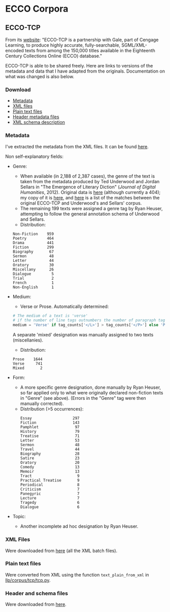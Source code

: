 # ECCO Corpora

## ECCO-TCP

From its [website](https://www.textcreationpartnership.org/tcp-ecco/): "ECCO-TCP is a partnership with Gale, part of Cengage Learning, to produce highly accurate, fully-searchable, SGML/XML-encoded texts from among the 150,000 titles available in the Eighteenth Century Collections Online (ECCO) database."

ECCO-TCP is able to be shared freely. Here are links to versions of the metadata and data that I have adapted from the originals. Documentation on what was changed is also below.

### Download

* [Metadata](https://www.dropbox.com/s/9ex8rkfsbysc1oi/corpus-metadata.ECCO-TCP.xlsx?dl=0)
* [XML files](https://www.dropbox.com/s/yr6dz7clk4w5y2s/xml_eccotcp.zip?dl=0)
* [Plain text files](https://www.dropbox.com/s/8hjpbmtti5t02z8/txt_eccotcp.zip?dl=0)
* [Header metadata files](https://www.dropbox.com/s/8ej3a17puk941zh/headers_eccotcp.zip?dl=0)
* [XML schema description](https://www.dropbox.com/s/rwsvoee35pf61yw/schemas_eccotcp.zip?dl=0)

### Metadata

I've extracted the metadata from the XML files. It can be found [here]().

Non self-explanatory fields:
* Genre:
	* When available (in 2,188 of 2,387 cases), the genre of the text is taken from the metadata produced by Ted Underwood and Jordan Sellars in "The Emergence of Literary Diction" (*Journal of Digital Humanities*, 2012). Original data is [here]() (although currently a 404); my copy of it is [here](https://www.dropbox.com/s/ct1kf9p9sxjprqy/corpus-metadata.TedJDH.xls?dl=0), and [here](https://www.dropbox.com/s/a6k21lgew1pztby/matches.TedJDH--ECCO-TCP.xls?dl=0) is a list of the matches between the original ECCO-TCP and Underwood's and Sellars' corpus.
	* The remaining 199 texts were assigned a genre tag by Ryan Heuser, attempting to follow the general annotation schema of Underwood and Sellars.
	* Distribution:
	```
	Non-Fiction    959
	Poetry         464
	Drama          441
	Fiction        299
	Biography       67
	Sermon          48
	Letter          44
	Oratory         30
	Miscellany      26
	Dialogue         5
	Trial            2
	French           1
	Non-English      1
	```

* Medium:
	* Verse or Prose. Automatically determined:

	```python
	# The medium of a text is 'verse'
	# if the number of line tags outnumbers the number of paragraph tags:
	medium = 'Verse' if tag_counts['</L>'] > tag_counts['</P>'] else 'Prose'
	```

	A separate 'mixed' designation was manually assigned to two texts (miscellanies).

	* Distribution:
	```
	Prose    1644
	Verse     741
	Mixed       2
	```

* Form:
	* A more specific genre designation, done manually by Ryan Heuser, so far applied only to what were originally declared non-fiction texts in "Genre" (see above). (Errors in the "Genre" tag were then manually corrected).
	* Distribution (>5 occurrences):
		```
		Essay                  297
		Fiction                143
		Pamphlet                97
		History                 79
		Treatise                71
		Letter                  53
		Sermon                  48
		Travel                  44
		Biography               28
		Satire                  23
		Oratory                 20
		Comedy                  13
		Memoir                  13
		Tract                    9
		Practical Treatise       9
		Periodical               8
		Criticism                7
		Panegyric                7
		Lecture                  7
		Tragedy                  6
		Dialogue                 6
		```

* Topic:
	* Another incomplete ad hoc designation by Ryan Heuser.

### XML Files

Were downloaded from [here](https://www.textcreationpartnership.org/docs/texts/ecco_files.html) (all the XML batch files).

### Plain text files

Were converted from XML using the function `text_plain_from_xml` in [llp/corpus/tcp/tcp.py](https://github.com/quadrismegistus/llp/blob/09e46c010a88a27df8186bd8e42a492bbf81c772/corpus/tcp/tcp.py#L40).

### Header and schema files

Were downloaded from [here](https://www.textcreationpartnership.org/docs/texts/ecco_files.html).
